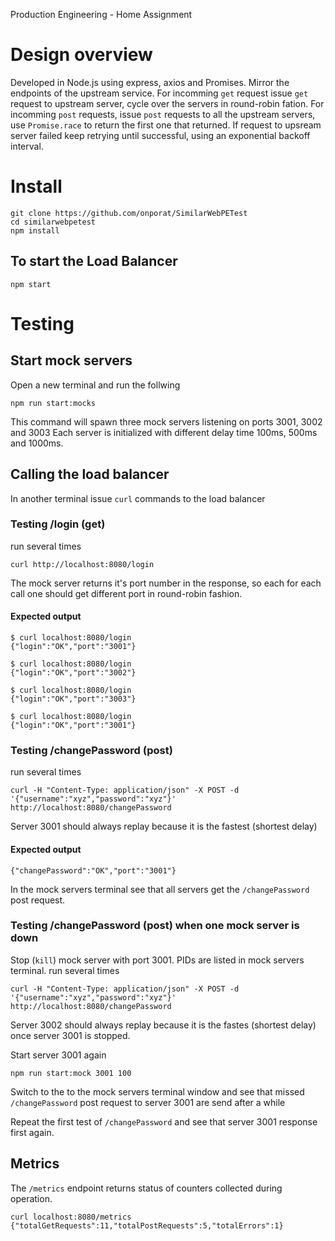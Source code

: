 Production Engineering - Home Assignment

# Design overview
Developed in Node.js using express, axios and Promises.
Mirror the endpoints of the upstream service.
For incomming `get` request issue `get` request to upstream server, cycle over the servers in round-robin fation.
For incomming `post` requests, issue `post` requests to all the upstream servers, use `Promise.race` to return the first one that returned. If request to upsream server failed keep retrying until
successful, using an exponential backoff interval. 

# Install
```
git clone https://github.com/onporat/SimilarWebPETest
cd similarwebpetest
npm install
```
## To start the Load Balancer
```
npm start
```
# Testing
## Start mock servers
Open a new terminal and run the follwing
```
npm run start:mocks
```
This command will spawn three mock servers listening on ports 3001, 3002 and 3003
Each server is initialized with different delay time 100ms, 500ms and 1000ms.
## Calling the load balancer
In another terminal issue `curl` commands to the load balancer
### Testing /login (get)
run several times
```
curl http://localhost:8080/login
```
The mock server returns it's port number in the response, so each for each call one should get different port in round-robin fashion.
#### Expected output 
```
$ curl localhost:8080/login
{"login":"OK","port":"3001"}

$ curl localhost:8080/login
{"login":"OK","port":"3002"}

$ curl localhost:8080/login
{"login":"OK","port":"3003"}

$ curl localhost:8080/login
{"login":"OK","port":"3001"}
```

### Testing /changePassword (post)
run several times
```
curl -H "Content-Type: application/json" -X POST -d '{"username":"xyz","password":"xyz"}' http://localhost:8080/changePassword
```
Server 3001 should always replay because it is the fastest (shortest delay)
#### Expected output 
```
{"changePassword":"OK","port":"3001"}
```
In the mock servers terminal see that all servers get the `/changePassword` post request.

### Testing /changePassword (post) when one mock server is down
Stop (`kill`) mock server with port 3001. PIDs are listed in mock servers terminal.
run several times
```
curl -H "Content-Type: application/json" -X POST -d '{"username":"xyz","password":"xyz"}' http://localhost:8080/changePassword
```
Server 3002 should always replay because it is the fastes (shortest delay) once server 3001 is stopped.

Start server 3001 again
```
npm run start:mock 3001 100
```
Switch to the to the mock servers terminal window and see that missed `/changePassword` post request to server 3001 are send after a while

Repeat the first test of `/changePassword` and see that server 3001 response first again.

## Metrics
The `/metrics` endpoint returns status of counters collected during operation. 
```
curl localhost:8080/metrics
{"totalGetRequests":11,"totalPostRequests":5,"totalErrors":1}
```
